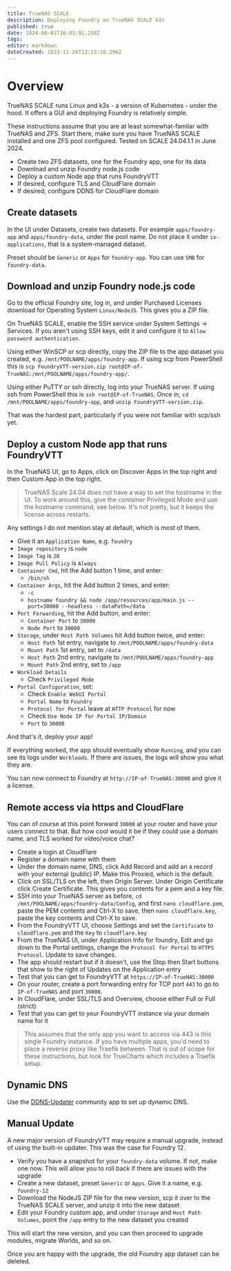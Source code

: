 ```yaml
---
title: TrueNAS SCALE
description: Deploying Foundry on TrueNAS SCALE k3s
published: true
date: 2024-06-01T16:03:01.258Z
tags: 
editor: markdown
dateCreated: 2023-11-26T13:13:16.296Z
---
```


# Overview

TrueNAS SCALE runs Linux and k3s - a version of Kubernetes - under the hood. It offers a GUI and deploying Foundry is relatively simple.

These instructions assume that you are at least somewhat-familar with TrueNAS and ZFS. Start there, make sure you have TrueNAS SCALE installed and one ZFS pool configured. Tested on SCALE 24.04.1.1 in June 2024.

- Create two ZFS datasets, one for the Foundry app, one for its data
- Download and unzip Foundry node.js code
- Deploy a custom Node app that runs FoundryVTT
- If desired, configure TLS and CloudFlare domain
- If desired, configure DDNS for CloudFlare domain

## Create datasets

In the UI under Datasets, create two datasets. For example `apps/foundry-app` and `apps/foundry-data`, under the pool name. Do not place it under `ix-applications`, that is a system-managed dataset.

Preset should be `Generic` or `Apps` for `foundry-app`. You can use `SMB` for `foundry-data`.

## Download and unzip Foundry node.js code

Go to the official Foundry site, log in, and under Purchased Licenses download for Operating System `Linux/NodeJS`. This gives you a ZIP file.

On TrueNAS SCALE, enable the SSH service under System Settings -> Services. If you aren't using SSH keys, edit it and configure it to `Allow password authentication`.

Using either WinSCP or scp directly, copy the ZIP file to the app dataset you created, e.g. `/mnt/POOLNAME/apps/foundry-app`. If using scp from PowerShell this is `scp FoundryVTT-version.zip root@IP-of-TrueNAS:/mnt/POOLNAME/apps/foundry-app/`.

Using either PuTTY or ssh directly, log into your TrueNAS server. If using ssh from PowerShell this is `ssh root@IP-of-TrueNAS`. Once in, `cd /mnt/POOLNAME/apps/foundry-app`, and `unzip FoundryVTT-version.zip`.

That was the hardest part, particularly if you were not familiar with scp/ssh yet.

## Deploy a custom Node app that runs FoundryVTT

In the TrueNAS UI, go to Apps, click on Discover Apps in the top right and then Custom App in the top right.

> TrueNAS Scale 24.04 does not have a way to set the hostname in the UI. To work around this, give the container Privileged Mode and use the hostname command, see below. It's not pretty, but it keeps the license across restarts.

Any settings I do not mention stay at default, which is most of them.

- Give it an `Application Name`, e.g. `foundry`
- `Image repository` is `node`
- `Image Tag` is `20`
- `Image Pull Policy` is `Always`
- `Container Cmd`, hit the Add button 1 time, and enter:
  - `/bin/sh`
- `Container Args`, hit the Add button 2 times, and enter:
	- `-c`
  - `hostname foundry && node /app/resources/app/main.js --port=30000 --headless --dataPath=/data`
- `Port Forwarding`, hit the Add button, and enter:
	- `Container Port` to `30000`
  - `Node Port` to `30000`
- `Storage`, under `Host Path Volumes` hit Add button twice, and enter:
  - `Host Path` 1st entry, navigate to `/mnt/POOLNAME/apps/foundry-data`
  - `Mount Path` 1st entry, set to `/data`
  - `Host Path` 2nd entry, navigate to `/mnt/POOLNAME/apps/foundry-app`
  - `Mount Path` 2nd entry, set to `/app`
- `Workload Details`
  - Check `Privileged Mode`
- `Portal Configuration`, set:
  - Check `Enable WebUI Portal`
  - `Portal Name` to `Foundry`
  - `Protocol for Portal` leave at `HTTP Protocol` for now
  - Check `Use Node IP for Portal IP/Domain`
  - `Port` to `30000`

And that's it, deploy your app!

If everything worked, the app should eventually show `Running`, and you can see its logs under `Workloads`. If there are issues, the logs will show you what they are.

You can now connect to Foundry at `http://IP-of-TrueNAS:30000` and give it a license.

## Remote access via https and CloudFlare

You can of course at this point forward `30000` at your router and have your users connect to that. But how cool would it be if they could use a domain name, and TLS worked for video/voice chat?

- Create a login at CloudFlare
- Register a domain name with them
- Under the domain name, DNS, click Add Record and add an `A` record with your external (public) IP. Make this Proxied, which is the default.
- Click on SSL/TLS on the left, then Origin Server. Under Origin Certificate click Create Certificate. This gives you contents for a pem and a key file. 
- SSH into your TrueNAS server as before, `cd /mnt/POOLNAME/apps/foundry-data/Config`, and first `nano cloudflare.pem`, paste the PEM contents and Ctrl-X to save, then `nano cloudflare.key`, paste the key contents and Ctrl-X to save.
- From the FoundryVTT UI, choose Settings and set the `Certificate` to `cloudflare.pem` and the `Key` to `cloudflare.key`
- From the TrueNAS UI, under Application Info for foundry, Edit and go down to the Portal settings, change the `Protocol for Portal` to `HTTPS Protocol`. Update to save changes.
- The app should restart but if it doesn't, use the Stop then Start buttons that show to the right of Updates on the Application entry
- Test that you can get to FoundryVTT at `https://IP-of-TrueNAS:30000`
- On your router, create a port forwarding entry for TCP port `443` to go to `IP-of-TrueNAS` and port `30000`.
- In CloudFlare, under SSL/TLS and Overview, choose either Full or Full (strict)
- Test that you can get to your FoundryVTT instance via your domain name for it

> This assumes that the only app you want to access via 443 is this single Foundry instance. If you have multiple apps, you'd need to place a reverse proxy like Traefik between. That is out of scope for these instructions, but look for TrueCharts which includes a Traefik setup.

## Dynamic DNS

Use the [DDNS-Updater](https://www.truenas.com/docs/scale/scaletutorials/apps/communityapps/ddns-updater/) community app to set up dynamic DNS.

## Manual Update

A new major version of FoundryVTT may require a manual upgrade, instead of using the built-in updater. This was the case for Foundry 12.

- Verify you have a snapshot for your `foundry-data` volume. If not, make one now. This will allow you to roll back if there are issues with the upgrade
- Create a new dataset, preset `Generic` or `Apps`. Give it a name, e.g. `foundry-12`
- Download the NodeJS ZIP file for the new version, scp it over to the TrueNAS SCALE server, and unzip it into the new dataset
- Edit your Foundry custom app, and under `Storage` and `Host Path Volumes`, point the `/app` entry to the new dataset you created

This will start the new version, and you can then proceed to upgrade modules, migrate Worlds, and so on.

Once you are happy with the upgrade, the old Foundry app dataset can be deleted.
